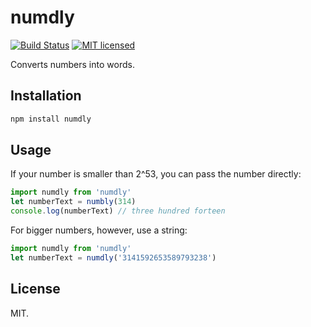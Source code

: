 # numdly

[![Build Status](https://travis-ci.org/Nefla/numdly.svg?branch=master)](https://travis-ci.org/Nefla/numdly)
[![MIT licensed](https://img.shields.io/badge/license-MIT-blue.svg?longCache=true)](https://raw.githubusercontent.com/Nefla/numdly/master/LICENSE)

Converts numbers into words.

## Installation

```bash
npm install numdly
```

## Usage

If your number is smaller than 2^53, you can pass the number directly:

```js
import numdly from 'numdly'
let numberText = numbly(314)
console.log(numberText) // three hundred forteen
```

For bigger numbers, however, use a string:

```js
import numdly from 'numdly'
let numberText = numdly('3141592653589793238')
```

## License

MIT.
